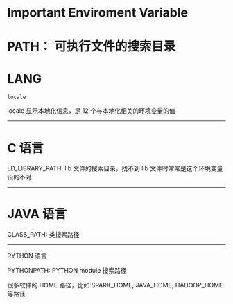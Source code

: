# Important Enviroment Variable

# PATH： 可执行文件的搜索目录
# LANG

```shell
locale
```
locale 显示本地化信息，是 12 个与本地化相关的环境变量的值

-----

# C 语言

LD_LIBRARY_PATH: lib 文件的搜索目录，找不到 lib 文件时常常是这个环境变量设的不对

----

# JAVA 语言

CLASS_PATH: 类搜索路径

----

PYTHON 语言

PYTHONPATH: PYTHON module 搜索路径


很多软件的 HOME 路径，比如 SPARK_HOME, JAVA_HOME, HADOOP_HOME 等路径
